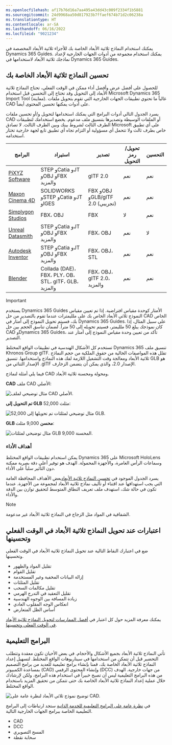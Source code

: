 ```yaml
---
ms.openlocfilehash: af17b76d16a7aa495a43dd43c009f2334f1b5881
ms.sourcegitcommit: 24d9968aa50d817923b7ffaef674b71d2c06238a
ms.translationtype: HT
ms.contentlocale: ar-SA
ms.lasthandoff: 06/16/2022
ms.locfileid: "9021234"
---
```

يمكنك استخدام النماذج ثلاثية الأبعاد الخاصة بك للأجزاء ثلاثية الأبعاد المخصصة في Dynamics 365 Guides. يمكنك استخدام مجموعة من أدوات الجهات الخارجية لإعداد نماذجك ثلاثية الأبعاد لاستخدامها في Dynamics 365 Guides. 

## <a name="optimize-your-3d-models"></a>تحسين النماذج ثلاثية الأبعاد الخاصة بك

للحصول على أفضل عرض وأفضل أداء ممكن في الوقت الفعلي، تحتاج النماذج ثلاثية الأبعاد إلى التحويل وقد تحتاج إلى التحسين قبل استخدام Microsoft Dynamics 365 Import Tool (معاينة). غالباً ما تحتوي تطبيقات الجهات الخارجية التي تقوم بتحويل ملفات CAD على أدوات يمكنها تحسين المحتوى أيضاً.

يسرد الجدول التالي أدوات البرامج التي يمكنك استخدامها لتحويل و/أو تحسين ملفات CAD أو الملفات الوسيطة وتصديرها بتنسيق ملف مدعوم. يخضع استخدامك لتطبيقات الطرف الثالث لشروط بينك وبين الطرف الثالث. لا تصادق Microsoft على أي تطبيق خاص بطرف ثالث ولا تتحمل أي مسؤولية أو التزام تجاه أي تطبيق تابع لجهة خارجية تختار استخدامه.

|البرامج|استيراد|تصدير|تحويل/رمز التحويل|التحسين|
|---------------------------------|----------------------------------------|--------------------|--------------------|-------------------|
|[PiXYZ Software](https://aka.ms/Pixyz/?azure-portal=true)|STEP وCatia وJT وOBJ وFBX والمزيد|glTF 2.0|نعم|نعم|
|[Maxon Cinema 4D](https://www.maxon.net/)|SOLIDWORKS وSTEP وCatia وJT وIGES|FBX وOBJ وGLB/glTF 2.0 (تجريبي)|نعم|نعم|
|[Simplygon Studios](https://aka.ms/Simplygonsoftware/?azure-portal=true)|FBX، OBJ|FBX|لا|نعم|
|[Unreal Datasmith](https://aka.ms/UnrealDatasmithsoftware/?azure-portal=true)|STEP وCatia وJT وOBJ وFBX والمزيد|FBX، OBJ|نعم|لا|
|[Autodesk Inventor](https://aka.ms/AutodeskInventorSoftware/?azure-portal=true)|STEP وCatia وJT وOBJ وFBX والمزيد|FBX، OBJ، STL|نعم|نعم|
|[Blender](https://www.blender.org/?azure-portal=true)|Collada (DAE)، FBX، PLY، OB، STL، glTF، GLB، والمزيد|FBX، OBJ، glTF 2.0، والمزيد|نعم|نعم|

> [!Important]
> يستخدم Dynamics 365 Guides الأمتار كوحدة مقياس افتراضية. إذا تم تعيين مقياس النموذج ثلاثي الأبعاد الخاص بك على ملليمترات عندما تقوم بالتصدير من حل CAD الخاص بك، فسيتم تحويل النموذج إلى أمتار في Dynamics 365 Guides. على سبيل المثال، إذا كان نموذجك يبلغ 50 ملليمتر، فسيتم تحويله إلى 50 متراً. لضمان تناسق الحجم بين حل CAD وDynamics 365 Guides، تأكد من تعيين وحدة مقياس النموذج إلى أمتار عند التصدير.

تستخدم كل الأشكال الهندسية في تطبيقات الواقع المختلط Dynamics 365 تنسيق ملف Khronos Group glTF. تقلل هذه المواصفات الخالية من حقوق الملكية من حجم النماذج ثلاثية الأبعاد ومعالجة وقت التشغيل اللازمة لفك هذه النماذج واستخدامها. تنسيق GLB هو الإصدار الثنائي من .glTF الإصدار 2.0، والذي يمكن أن يتضمن الزخارف.

فيما يلي أمثلة لنماذج CAD ومحولة ومحسنة ثلاثية الأبعاد.

**CAD** ملف CAD الأصلي:

![مثال توضيحي لملف CAD الأصلي.](../media/cad.png)

**تم التحويل إلى GLB** 52,000 مثلث:

![مثال توضيحي لمثلثات تم تحويلها إلى 52,000 GLB.](../media/converted.png)

**GLB‎ محسن** 9,000 مثلث:

![مثال توضيحي لمثلثات GLB 9,000 المحسنة.](../media/optimized.png)

### <a name="performance-targets"></a>أهداف الأداء
يمكن استخدام تطبيقات الواقع المختلط Dynamics 365 على Microsoft HoloLens وسماعات الرأس الغامرة، والأجهزة المحمولة. الهدف هو توفير أعلى دقة بصرية ممكنة دون التأثير سلباً على الأداء.

يسرد الجدول الموجود في [تحسين النماذج ثلاثية الأبعاد](/dynamics365/mixed-reality/import-tool/optimize-models/?azure-portal=true)بعض الأهداف المحافظة العامة التي يجب استهدافها عند اقتناء أو تأليف نماذج ثلاثية الأبعاد لمجموعة من الأجهزة. عندما تكون في حالة شك، استهدف ملف تعريف النطاق المتوسط ​​لتحقيق توازن بين الدقة والأداء.

> [!NOTE]
> الشفافية في المواد مثل الزجاج في النماذج ثلاثية الأبعاد غير مدعومة.

## <a name="considerations-when-converting-and-optimizing-real-time-3d-models"></a>اعتبارات عند تحويل النماذج ثلاثية الأبعاد في الوقت الفعلي وتحسينها

ضع في اعتبارك النقاط التالية عند تحويل النماذج ثلاثية الأبعاد في الوقت الفعلي وتحسينها.

- تقليل المواد والظهور
- تقليل القوام
- إزالة البيانات المخفية وغير المستخدمة
- تقليل المثلثات
- تقليل مكالمات السحب
- تقليل التعقيد في التدرج الهرمي
- زيادة المسافة بين الوجوه الهندسية
- انعكاس الوجه المقلوب العادي
- أساس الظل المتعارض

يمكنك معرفة المزيد حول كل اعتبار في [أفضل الممارسات لتحويل النماذج ثلاثية الأبعاد في الوقت الفعلي وتحسينها](/dynamics365/mixed-reality/import-tool/best-practices/?azure-portal=true).

## <a name="tutorials"></a>البرامج التعليمية 
تأتي النماذج ثلاثية الأبعاد بجميع الأشكال والأحجام. في بعض الأحيان تكون معقدة وتتطلب التحضير قبل أن تتمكن من استخدامها في سيناريوهات الواقع المختلط. لتسهيل إعداد النماذج ثلاثية الأبعاد الخاصة بك، قمنا بإنشاء برامج تعليمية للعديد من برامج التصميم بمساعدة الكمبيوتر (CAD) وإنشاء المحتوى الرقمي (DCC) من جهات خارجية. الهدف من هذه البرامج التعليمية ليس أن تصبح خبيراً في استخدام هذه البرامج، ولكن لإرشادك خلال عملية إعداد النماذج ثلاثية الأبعاد الخاصة بك حتى تتمكن من تحقيق المزيد باستخدام الواقع المختلط.

![توضيح نموذج ثلاثي الأبعاد لنظرة عامة على CAD.](../media/overview-cad2poly.png)

في [نظرة عامة على البرامج التعليمية للخدمة الذاتية](/dynamics365/mixed-reality/import-tool/tutorials-overview/?azure-portal=true) ستجد ارتباطات إلى البرامج التعليمية الخاصة ببرامج الجهات الخارجية التالية.

- CAD
- DCC
- المسح التصويري
- سحابة نقطة
